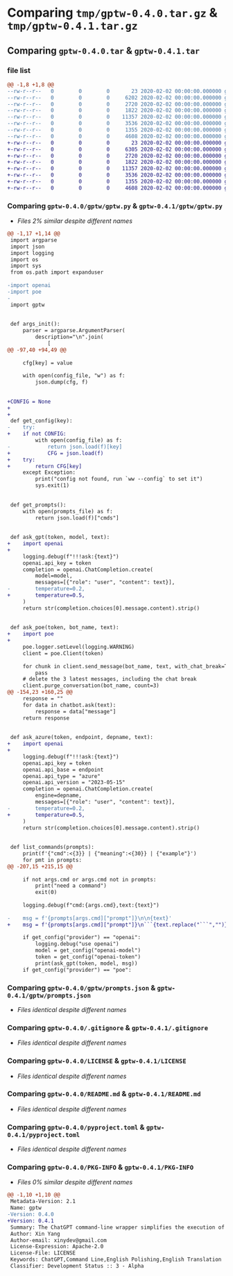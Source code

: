 # Comparing `tmp/gptw-0.4.0.tar.gz` & `tmp/gptw-0.4.1.tar.gz`

## Comparing `gptw-0.4.0.tar` & `gptw-0.4.1.tar`

### file list

```diff
@@ -1,8 +1,8 @@
--rw-r--r--   0        0        0       23 2020-02-02 00:00:00.000000 gptw-0.4.0/gptw/__init__.py
--rw-r--r--   0        0        0     6202 2020-02-02 00:00:00.000000 gptw-0.4.0/gptw/gptw.py
--rw-r--r--   0        0        0     2720 2020-02-02 00:00:00.000000 gptw-0.4.0/gptw/prompts.json
--rw-r--r--   0        0        0     1822 2020-02-02 00:00:00.000000 gptw-0.4.0/.gitignore
--rw-r--r--   0        0        0    11357 2020-02-02 00:00:00.000000 gptw-0.4.0/LICENSE
--rw-r--r--   0        0        0     3536 2020-02-02 00:00:00.000000 gptw-0.4.0/README.md
--rw-r--r--   0        0        0     1355 2020-02-02 00:00:00.000000 gptw-0.4.0/pyproject.toml
--rw-r--r--   0        0        0     4608 2020-02-02 00:00:00.000000 gptw-0.4.0/PKG-INFO
+-rw-r--r--   0        0        0       23 2020-02-02 00:00:00.000000 gptw-0.4.1/gptw/__init__.py
+-rw-r--r--   0        0        0     6305 2020-02-02 00:00:00.000000 gptw-0.4.1/gptw/gptw.py
+-rw-r--r--   0        0        0     2720 2020-02-02 00:00:00.000000 gptw-0.4.1/gptw/prompts.json
+-rw-r--r--   0        0        0     1822 2020-02-02 00:00:00.000000 gptw-0.4.1/.gitignore
+-rw-r--r--   0        0        0    11357 2020-02-02 00:00:00.000000 gptw-0.4.1/LICENSE
+-rw-r--r--   0        0        0     3536 2020-02-02 00:00:00.000000 gptw-0.4.1/README.md
+-rw-r--r--   0        0        0     1355 2020-02-02 00:00:00.000000 gptw-0.4.1/pyproject.toml
+-rw-r--r--   0        0        0     4608 2020-02-02 00:00:00.000000 gptw-0.4.1/PKG-INFO
```

### Comparing `gptw-0.4.0/gptw/gptw.py` & `gptw-0.4.1/gptw/gptw.py`

 * *Files 2% similar despite different names*

```diff
@@ -1,17 +1,14 @@
 import argparse
 import json
 import logging
 import os
 import sys
 from os.path import expanduser
 
-import openai
-import poe
-
 import gptw
 
 
 def args_init():
     parser = argparse.ArgumentParser(
         description="\n".join(
             [
@@ -97,40 +94,49 @@
 
     cfg[key] = value
 
     with open(config_file, "w") as f:
         json.dump(cfg, f)
 
 
+CONFIG = None
+
+
 def get_config(key):
-    try:
+    if not CONFIG:
         with open(config_file) as f:
-            return json.load(f)[key]
+            CFG = json.load(f)
+    try:
+        return CFG[key]
     except Exception:
         print("config not found, run `ww --config` to set it")
         sys.exit(1)
 
 
 def get_prompts():
     with open(prompts_file) as f:
         return json.load(f)["cmds"]
 
 
 def ask_gpt(token, model, text):
+    import openai
+
     logging.debug(f"!!!ask:{text}")
     openai.api_key = token
     completion = openai.ChatCompletion.create(
         model=model,
         messages=[{"role": "user", "content": text}],
-        temperature=0.2,
+        temperature=0.5,
     )
     return str(completion.choices[0].message.content).strip()
 
 
 def ask_poe(token, bot_name, text):
+    import poe
+
     poe.logger.setLevel(logging.WARNING)
     client = poe.Client(token)
 
     for chunk in client.send_message(bot_name, text, with_chat_break=True):
         pass
     # delete the 3 latest messages, including the chat break
     client.purge_conversation(bot_name, count=3)
@@ -154,23 +160,25 @@
     response = ""
     for data in chatbot.ask(text):
         response = data["message"]
     return response
 
 
 def ask_azure(token, endpoint, depname, text):
+    import openai
+
     logging.debug(f"!!!ask:{text}")
     openai.api_key = token
     openai.api_base = endpoint
     openai.api_type = "azure"
     openai.api_version = "2023-05-15"
     completion = openai.ChatCompletion.create(
         engine=depname,
         messages=[{"role": "user", "content": text}],
-        temperature=0.2,
+        temperature=0.5,
     )
     return str(completion.choices[0].message.content).strip()
 
 
 def list_commands(prompts):
     print(f'{"cmd":<{3}} | {"meaning":<{30}} | {"example"}')
     for pmt in prompts:
@@ -207,15 +215,15 @@
 
     if not args.cmd or args.cmd not in prompts:
         print("need a command")
         exit(0)
 
     logging.debug(f"cmd:{args.cmd},text:{text}")
 
-    msg = f'{prompts[args.cmd]["prompt"]}\n\n{text}'
+    msg = f'{prompts[args.cmd]["prompt"]}\n```{text.replace("```","")}```'
 
     if get_config("provider") == "openai":
         logging.debug("use openai")
         model = get_config("openai-model")
         token = get_config("openai-token")
         print(ask_gpt(token, model, msg))
     if get_config("provider") == "poe":
```

### Comparing `gptw-0.4.0/gptw/prompts.json` & `gptw-0.4.1/gptw/prompts.json`

 * *Files identical despite different names*

### Comparing `gptw-0.4.0/.gitignore` & `gptw-0.4.1/.gitignore`

 * *Files identical despite different names*

### Comparing `gptw-0.4.0/LICENSE` & `gptw-0.4.1/LICENSE`

 * *Files identical despite different names*

### Comparing `gptw-0.4.0/README.md` & `gptw-0.4.1/README.md`

 * *Files identical despite different names*

### Comparing `gptw-0.4.0/pyproject.toml` & `gptw-0.4.1/pyproject.toml`

 * *Files identical despite different names*

### Comparing `gptw-0.4.0/PKG-INFO` & `gptw-0.4.1/PKG-INFO`

 * *Files 0% similar despite different names*

```diff
@@ -1,10 +1,10 @@
 Metadata-Version: 2.1
 Name: gptw
-Version: 0.4.0
+Version: 0.4.1
 Summary: The ChatGPT command-line wrapper simplifies the execution of predetermined tasks through ChatGPT.
 Author: Xin Yang
 Author-email: xinydev@gmail.com
 License-Expression: Apache-2.0
 License-File: LICENSE
 Keywords: ChatGPT,Command Line,English Polishing,English Translation
 Classifier: Development Status :: 3 - Alpha
```


